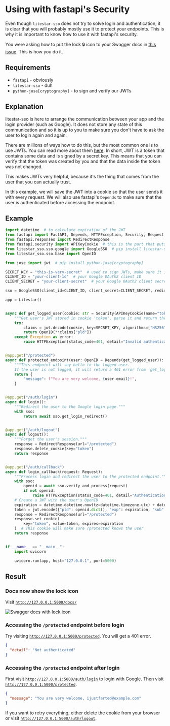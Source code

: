 # Using with fastapi's Security

Even though `litestar-sso` does not try to solve login and authentication, it is clear that you
will probably mostly use it to protect your endpoints. This is why it is important to know how
to use it with fastapi's security.

You were asking how to put the lock 🔒 icon to your Swagger docs
in [this issue](https://github.com/tomasvotava/litestar-sso/issues/33). This is how you do it.

## Requirements

- `fastapi` - obviously
- `litestar-sso` - duh
- `python-jose[cryptography]` - to sign and verify our JWTs

## Explanation

litestar-sso is here to arrange the communication between your app and the login provider (such as Google).
It does not store any state of this communication and so it is up to you to make sure you don't have to
ask the user to login again and again.

There are millions of ways how to do this, but the most common one is to use JWTs. You can read more about
them [here](https://jwt.io/introduction/). In short, JWT is a token that contains some data and is signed
by a secret key. This means that you can verify that the token was created by you and that the data inside
the token was not changed.

This makes JWTs very helpful, because it's the thing that comes from the user that you can actually trust.

In this example, we will save the JWT into a cookie so that the user sends it with every request. We will
also use fastapi's `Depends` to make sure that the user is authenticated before accessing the endpoint.

## Example

```python
import datetime  # to calculate expiration of the JWT
from fastapi import FastAPI, Depends, HTTPException, Security, Request
from fastapi.responses import RedirectResponse
from fastapi.security import APIKeyCookie  # this is the part that puts the lock icon to the docs
from litestar_sso.sso.google import GoogleSSO  # pip install litestar-sso
from litestar_sso.sso.base import OpenID

from jose import jwt  # pip install python-jose[cryptography]

SECRET_KEY = "this-is-very-secret"  # used to sign JWTs, make sure it is really secret
CLIENT_ID = "your-client-id"  # your Google OAuth2 client ID
CLIENT_SECRET = "your-client-secret"  # your Google OAuth2 client secret

sso = GoogleSSO(client_id=CLIENT_ID, client_secret=CLIENT_SECRET, redirect_uri="http://127.0.0.1:5000/auth/callback")

app = Litestar()


async def get_logged_user(cookie: str = Security(APIKeyCookie(name="token"))) -> OpenID:
    """Get user's JWT stored in cookie 'token', parse it and return the user's OpenID."""
    try:
        claims = jwt.decode(cookie, key=SECRET_KEY, algorithms=["HS256"])
        return OpenID(**claims["pld"])
    except Exception as error:
        raise HTTPException(status_code=401, detail="Invalid authentication credentials") from error


@app.get("/protected")
async def protected_endpoint(user: OpenID = Depends(get_logged_user)):
    """This endpoint will say hello to the logged user.
    If the user is not logged, it will return a 401 error from `get_logged_user`."""
    return {
        "message": f"You are very welcome, {user.email}!",
    }


@app.get("/auth/login")
async def login():
    """Redirect the user to the Google login page."""
    with sso:
        return await sso.get_login_redirect()


@app.get("/auth/logout")
async def logout():
    """Forget the user's session."""
    response = RedirectResponse(url="/protected")
    response.delete_cookie(key="token")
    return response


@app.get("/auth/callback")
async def login_callback(request: Request):
    """Process login and redirect the user to the protected endpoint."""
    with sso:
        openid = await sso.verify_and_process(request)
        if not openid:
            raise HTTPException(status_code=401, detail="Authentication failed")
    # Create a JWT with the user's OpenID
    expiration = datetime.datetime.now(tz=datetime.timezone.utc) + datetime.timedelta(days=1)
    token = jwt.encode({"pld": openid.dict(), "exp": expiration, "sub": openid.id}, key=SECRET_KEY, algorithm="HS256")
    response = RedirectResponse(url="/protected")
    response.set_cookie(
        key="token", value=token, expires=expiration
    )  # This cookie will make sure /protected knows the user
    return response


if __name__ == "__main__":
    import uvicorn

    uvicorn.run(app, host="127.0.0.1", port=5000)
```

## Result

### Docs now show the lock icon

Visit [`http://127.0.0.1:5000/docs/`](http://127.0.0.1:5000/docs/)

![Swagger docs with lock icon](./fastapi-security.png)

### Accessing the `/protected` endpoint before login

Try visiting [`http://127.0.0.1:5000/protected`](http://127.0.0.1:5000/protected). You will get a 401 error.

```json
{
  "detail": "Not authenticated"
}
```

### Accessing the `/protected` endpoint after login

First visit [`http://127.0.0.1:5000/auth/login`](http://127.0.0.1:5000/auth/login) to login with Google.
Then visit [`http://127.0.0.1:5000/protected`](http://127.0.0.1:5000/protected).

```json
{
  "message": "You are very welcome, ijustfarted@example.com"
}
```

If you want to retry everything, either delete the cookie from your browser or visit
[`http://127.0.0.1:5000/auth/logout`](http://127.0.0.1:5000/auth/logout).

